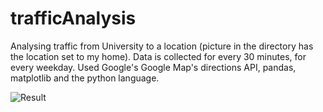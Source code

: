 # trafficAnalysis
Analysing traffic from University to a location (picture in the directory has the location set to my home).
Data is collected for every 30 minutes, for every weekday.
Used Google's Google Map's directions API, pandas, matplotlib and the python language.

![Result](https://github.com/LuizGiserman/trafficAnalysis/TrafficWEEK.png)
